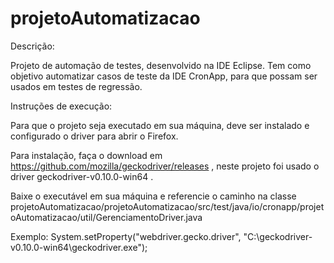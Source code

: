 # projetoAutomatizacao

Descrição:

Projeto de automação de testes, desenvolvido na IDE Eclipse.
Tem como objetivo automatizar casos de teste da IDE CronApp, para que possam ser usados em testes de regressão.


Instruções de execução:

Para que o projeto seja executado em sua máquina, deve ser instalado e configurado o driver para abrir o Firefox.

Para instalação, faça o download em https://github.com/mozilla/geckodriver/releases , neste projeto foi usado o driver 
geckodriver-v0.10.0-win64 .

Baixe o executável em sua máquina e referencie o caminho na classe 
projetoAutomatizacao/projetoAutomatizacao/src/test/java/io/cronapp/projetoAutomatizacao/util/GerenciamentoDriver.java

Exemplo:
System.setProperty("webdriver.gecko.driver", "C:\\geckodriver-v0.10.0-win64\\geckodriver.exe");

